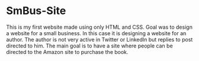 SmBus-Site
==========

This is my first website made using only HTML and CSS.  Goal was to design a website for a small business.  In this case it is designing a website for an author.  The author is not very active in Twitter or LinkedIn but replies to post directed to him.  The main goal is to have a site where people can be directed to the Amazon site to purchase the book.
